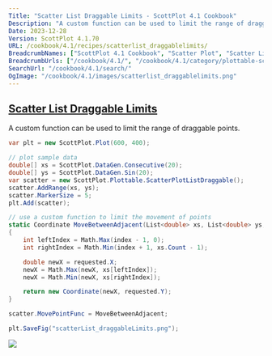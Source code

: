 ```yaml
---
Title: "Scatter List Draggable Limits - ScottPlot 4.1 Cookbook"
Description: "A custom function can be used to limit the range of draggable points."
Date: 2023-12-28
Version: ScottPlot 4.1.70
URL: /cookbook/4.1/recipes/scatterlist_draggablelimits/
BreadcrumbNames: ["ScottPlot 4.1 Cookbook", "Scatter Plot", "Scatter List Draggable Limits"]
BreadcrumbUrls: ["/cookbook/4.1/", "/cookbook/4.1/category/plottable-scatter-plot", "/cookbook/4.1/recipes/scatterlist_draggablelimits/"]
SearchUrl: "/cookbook/4.1/search/"
OgImage: "/cookbook/4.1/images/scatterlist_draggablelimits.png"
---
```


<h2><a id='scatter-list-draggable-limits' href='/cookbook/4.1/recipes/scatterlist_draggablelimits/'>Scatter List Draggable Limits</a></h2>

A custom function can be used to limit the range of draggable points.

```cs
var plt = new ScottPlot.Plot(600, 400);

// plot sample data
double[] xs = ScottPlot.DataGen.Consecutive(20);
double[] ys = ScottPlot.DataGen.Sin(20);
var scatter = new ScottPlot.Plottable.ScatterPlotListDraggable();
scatter.AddRange(xs, ys);
scatter.MarkerSize = 5;
plt.Add(scatter);

// use a custom function to limit the movement of points
static Coordinate MoveBetweenAdjacent(List<double> xs, List<double> ys, int index, Coordinate requested)
{
    int leftIndex = Math.Max(index - 1, 0);
    int rightIndex = Math.Min(index + 1, xs.Count - 1);

    double newX = requested.X;
    newX = Math.Max(newX, xs[leftIndex]);
    newX = Math.Min(newX, xs[rightIndex]);

    return new Coordinate(newX, requested.Y);
}

scatter.MovePointFunc = MoveBetweenAdjacent;

plt.SaveFig("scatterList_draggableLimits.png");
```

<img src='../../images/scatterlist_draggablelimits.png' class='d-block mx-auto my-5' />


